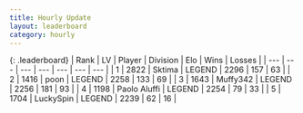 ```yaml
---
title: Hourly Update
layout: leaderboard
category: hourly
---
```


{: .leaderboard}
| Rank | LV | Player | Division | Elo | Wins | Losses |
| --- | --- | --- | --- | --- | --- | --- |
| <span data-change="0">1</span> | 2822 | <span title="ID: 353063">Sktima</span> | LEGEND | <span data-change="-11">2296</span> | <span data-change="3">157</span> | <span data-change="2">63</span> |
| <span data-change="4">2</span> | 1416 | <span title="ID: 540690">poon</span> | LEGEND | <span data-change="29">2258</span> | <span data-change="4">133</span> | <span data-change="0">69</span> |
| <span data-change="-1">3</span> | 1643 | <span title="ID: 720567">Muffy342</span> | LEGEND | <span data-change="0">2256</span> | <span data-change="0">181</span> | <span data-change="0">93</span> |
| <span data-change="-1">4</span> | 1198 | <span title="ID: 512212">Paolo Aluffi</span> | LEGEND | <span data-change="0">2254</span> | <span data-change="0">79</span> | <span data-change="0">33</span> |
| <span data-change="0">5</span> | 1704 | <span title="ID: 498412">LuckySpin</span> | LEGEND | <span data-change="0">2239</span> | <span data-change="0">62</span> | <span data-change="0">16</span> |